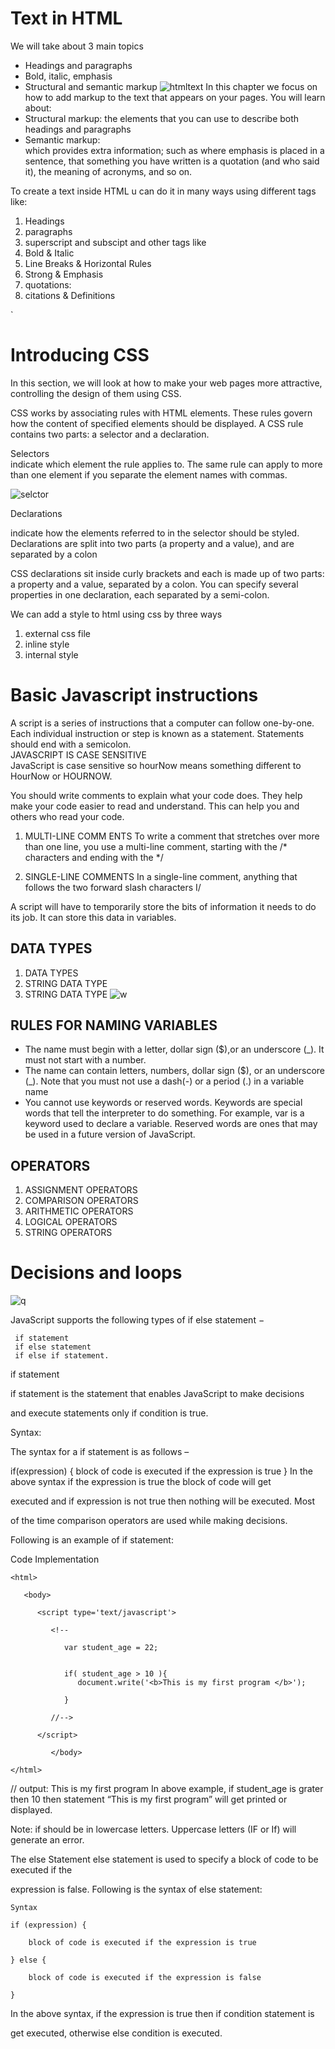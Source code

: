 # Text in HTML
We will take about 3 main topics
*  Headings and paragraphs
* Bold, italic, emphasis
* Structural and semantic markup
![htmltext](https://i.ytimg.com/vi/8bZ4RPjOPYE/maxresdefault.jpg)
In this chapter we focus on how to add markup to the text that 
appears on your pages. You will learn about:  
* Structural markup:
 the elements that you can use to 
describe both headings and paragraphs  
* Semantic markup:   
which provides extra information; such 
as where emphasis is placed in a sentence, that something 
you have written is a quotation (and who said it), the 
meaning of acronyms, and so on.

To create a text inside HTML u can do it in many ways using different tags like:  
1. Headings 
2. paragraphs
3. superscript and subscipt
and other tags like
1. Bold & Italic
2. Line Breaks & 
Horizontal Rules
3. Strong & Emphasis
4. quotations:
5. citations & Definitions   


`
# Introducing CSS

In this section, we will look at how to 
make your web pages more attractive, 
controlling the design of them using CSS.

  CSS works by associating rules with HTML elements. These rules govern 
how the content of specified elements should be displayed. A CSS rule 
contains two parts: a selector and a declaration.

Selectors   
 indicate which 
element the rule applies to. 
The same rule can apply to 
more than one element if you 
separate the element names 
with commas.  

![selctor](https://developer.mozilla.org/en-US/docs/Learn/Getting_started_with_the_web/CSS_basics/css-declaration-small.png)

Declarations    

 indicate how 
the elements referred to in 
the selector should be styled. 
Declarations are split into two 
parts (a property and a value), 
and are separated by a colon

CSS declarations sit inside curly brackets and each is made up of two 
parts: a property and a value, separated by a colon. You can specify 
several properties in one declaration, each separated by a semi-colon.

We can add a style to html using css by three ways
1. external css file
2. inline style
3. internal style 

# Basic Javascript instructions
A script is a series of instructions that a computer can follow one-by-one. 
Each individual instruction or step is known as a statement. 
Statements should end with a semicolon.  
JAVASCRIPT IS CASE SENSITIVE   
JavaScript is case sensitive so hourNow means 
something different to HourNow or HOURNOW. 

You should write comments to explain what your code does. 
They help make your code easier to read and understand. 
This can help you and others who read your code. 
1. MULTI-LINE COMM ENTS 
To write a comment that stretches over more than 
one line, you use a multi-line comment, starting with 
the /* characters and ending with the */ 

2. SINGLE-LINE COMMENTS 
In a single-line comment, anything that follows the 
two forward slash characters I/

A script will have to temporarily 
store the bits of information it 
needs to do its job. It can store this 
data in variables.

## DATA TYPES
1. DATA TYPES 
2. STRING DATA TYPE 
3. STRING DATA TYPE 
![w](https://data-flair.training/blogs/wp-content/uploads/sites/2/2019/08/JavaScript-data-types.jpg)

## RULES FOR NAMING VARIABLES 
* The name must begin with 
a letter, dollar sign ($),or an 
underscore (_). It must not start 
with a number.  
 * The name can contain letters, 
numbers, dollar sign ($), or an 
underscore (_). Note that you 
must not use a dash(-) or a 
period (.) in a variable name 
 * You cannot use keywords or 
reserved words. Keywords 
are special words that tell the 
interpreter to do something. For 
example, var is a keyword used 
to declare a variable. Reserved 
words are ones that may be used 
in a future version of JavaScript. 

## OPERATORS




1. ASSIGNMENT OPERATORS 
2. COMPARISON OPERATORS 
3. ARITHMETIC OPERATORS
4. LOGICAL OPERATORS
5. STRING OPERATORS 

# Decisions and loops 

![q](https://encrypted-tbn0.gstatic.com/images?q=tbn:ANd9GcSKJm2Wt14c_nLivYVMzXyG0c3gK3g0mNbGuw&usqp=CAU)

JavaScript supports the following types of if else statement −

     if statement
     if else statement
     if else if statement.
if statement

 if statement is the statement that enables JavaScript to make decisions

and execute statements only if condition is true.

Syntax:

The syntax for a if statement is as follows –

if(expression)
{
    block of code is executed if the expression is true
}
In the above syntax if the expression is true the block of code will get

executed and if expression is not true then nothing will be executed. Most

of the time comparison operators are used while making decisions.

Following is an example of if statement:

Code Implementation
```
<html>

   <body>
      
      <script type='text/javascript'>

         <!--

            var student_age = 22;
     

            if( student_age > 10 ){ 
               document.write('<b>This is my first program </b>');

            }

         //-->

      </script>

         </body>

</html>
 ```
// output: This is my first program
 In above example, if student_age is grater then 10 then statement “This is my first program” will get printed or displayed.

Note: if should be in lowercase letters. Uppercase letters (IF or If) will generate an error.

The else Statement
else statement is used to specify a block of code to be executed if the

expression is false. Following is the syntax of else statement:
```
Syntax

if (expression) {

    block of code is executed if the expression is true

} else { 

    block of code is executed if the expression is false

}
```
In the above syntax, if the expression is true then if condition statement is

get executed, otherwise else condition is executed.

